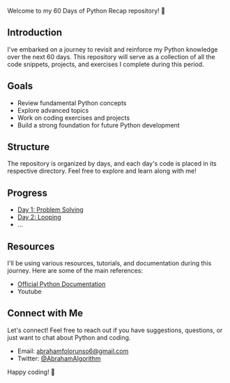Welcome to my 60 Days of Python Recap repository! 🚀

## Introduction

I've embarked on a journey to revisit and reinforce my Python knowledge over the next 60 days. This repository will serve as a collection of all the code snippets, projects, and exercises I complete during this period.

## Goals

- Review fundamental Python concepts
- Explore advanced topics
- Work on coding exercises and projects
- Build a strong foundation for future Python development

## Structure

The repository is organized by days, and each day's code is placed in its respective directory. Feel free to explore and learn along with me!

## Progress

- [Day 1: Problem Solving](Day01/)
- [Day 2: Looping](Day02/)
- ...

## Resources

I'll be using various resources, tutorials, and documentation during this journey. Here are some of the main references:

- [Official Python Documentation](https://docs.python.org/3/)
- Youtube

## Connect with Me

Let's connect! Feel free to reach out if you have suggestions, questions, or just want to chat about Python and coding.

- Email: abrahamfolorunso6@gmail.com
- Twitter: [@AbrahamAlgorithm](https://twitter.com/AbrahamAlgorit1)

Happy coding! 🐍
